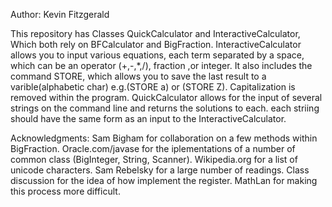 Author: Kevin Fitzgerald

This repository has Classes QuickCalculator and InteractiveCalculator, Which both rely on BFCalculator and BigFraction. InteractiveCalculator allows you to input various equations, each term separated by a space, which can be an operator (+,-,*,/), fraction ,or integer. It also includes the command STORE, which allows you to save the last result to a varible(alphabetic char) e.g.(STORE a) or (STORE Z). Capitalization is removed within the program.
QuickCalculator allows for the input of several strings on the command line and returns the solutions to each. each striing should have the same form as an input to the InteractiveCalculator.

Acknowledgments: Sam Bigham for collaboration on a few methods within BigFraction. Oracle.com/javase for the iplementations of a number of common class
(BigInteger, String, Scanner). Wikipedia.org for a list of unicode characters. Sam Rebelsky for a large number of readings. Class discussion for the idea of how implement the register. MathLan for making this process more difficult.
